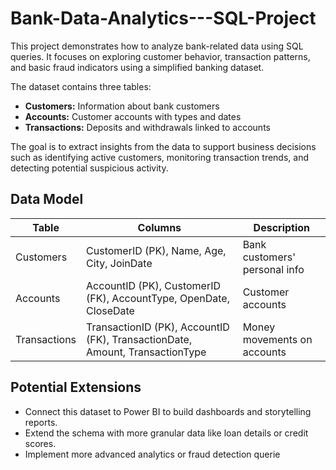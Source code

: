 # Bank-Data-Analytics---SQL-Project
This project demonstrates how to analyze bank-related data using SQL queries.   It focuses on exploring customer behavior, transaction patterns, and basic fraud indicators using a simplified banking dataset.

The dataset contains three tables:  
- **Customers:** Information about bank customers  
- **Accounts:** Customer accounts with types and dates  
- **Transactions:** Deposits and withdrawals linked to accounts  

The goal is to extract insights from the data to support business decisions such as identifying active customers, monitoring transaction trends, and detecting potential suspicious activity.

## Data Model

| Table       | Columns                                   | Description                         |
|-------------|-------------------------------------------|-----------------------------------|
| Customers   | CustomerID (PK), Name, Age, City, JoinDate | Bank customers' personal info     |
| Accounts    | AccountID (PK), CustomerID (FK), AccountType, OpenDate, CloseDate | Customer accounts                |
| Transactions| TransactionID (PK), AccountID (FK), TransactionDate, Amount, TransactionType | Money movements on accounts       |

## Potential Extensions

- Connect this dataset to Power BI to build dashboards and storytelling reports.  
- Extend the schema with more granular data like loan details or credit scores.  
- Implement more advanced analytics or fraud detection querie
